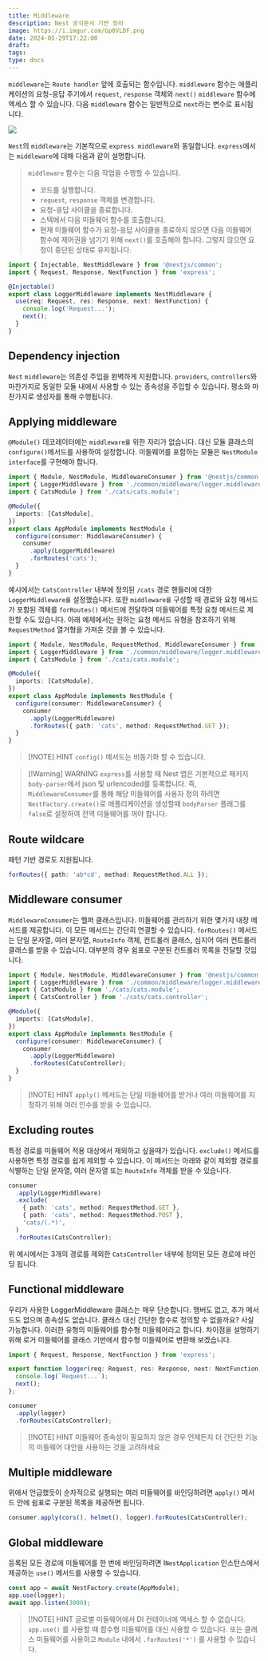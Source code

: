 ```yaml
---
title: Middleware
description: Nest 공식문서 기반 정리
image: https://i.imgur.com/Gp0VLDF.png
date: 2024-05-29T17:22:00
draft: 
tags: 
type: docs
---
```


`middleware`는 `Route handler` 앞에 호출되는 함수입니다. `middleware` 함수는 애플리케이션의 요청-응답 주기에서 `request`, `response` 객체와 `next()` `middleware` 함수에 엑세스 할 수 있습니다. 다음 `middleware` 함수는 일반적으로 `next`라는 변수로 표시됩니다.

![](https://i.imgur.com/LXGku0S.png)

`Nest`의 `middleware`는 기본적으로 `express middleware`와 동일합니다. `express`에서는 `middleware`에 대해 다음과 같이 설명합니다.

> `middleware` 함수는 다음 작업을 수행할 수 있습니다.
> 
> - 코드를 실행합니다.
> - `request`, `response` 객체를 변경합니다.
> - 요청-응답 사이클을 종료합니다.
> - 스텍에서 다음 미들웨어 함수를 호출합니다.
> - 현재 미들웨어 함수가 요청-응답 사이클을 종료하지 않으면 다음 미들웨어 함수에 제어권을 넘기기 위해 `next()`를 호출해야 합니다. 그렇지 않으면 요청이 중단된 상태로 유지됩니다.


```typescript
import { Injectable, NestMiddleware } from '@nestjs/common';
import { Request, Response, NextFunction } from 'express';

@Injectable()
export class LoggerMiddleware implements NestMiddleware {
  use(req: Request, res: Response, next: NextFunction) {
    console.log('Request...');
    next();
  }
}
```

## Dependency injection

`Nest` `middleware`는 의존성 주입을 완벽하게 지원합니다. `providers`, `controllers`와 마찬가지로 동일한 모듈 내에서 사용할 수 있는 종속성을 주입할 수 있습니다. 평소와 마찬가지로 생성자를 통해 수행됩니다.

## Applying middleware

`@Module()` 데코레이터에는 `middleware를` 위한 자리가 없습니다. 대신 모듈 클래스의 `configure()`메서드를 사용하여 설정합니다. 미들웨어를 포함하는 모듈은 `NestModule interface`를 구현해야 합니다. 

```typescript
import { Module, NestModule, MiddlewareConsumer } from '@nestjs/common';
import { LoggerMiddleware } from './common/middleware/logger.middleware';
import { CatsModule } from './cats/cats.module';

@Module({
  imports: [CatsModule],
})
export class AppModule implements NestModule {
  configure(consumer: MiddlewareConsumer) {
    consumer
      .apply(LoggerMiddleware)
      .forRoutes('cats');
  }
}
```


예시에서는 `CatsController` 내부에 정의된 `/cats` 경로 핸들러에 대한 `LoggerMiddleware를` 설정했습니다. 또한 `middleware를` 구성할 때 경로와 요청 메서드가 포함된 객체를 `forRoutes()` 메서드에 전달하여 미들웨어를 특정 요청 메서드로 제한할 수도 있습니다. 아래 예제에서는 원하는 요청 메서드 유형을 참조하기 위해 `RequestMethod` 열거형을 가져온 것을 볼 수 있습니다.

```typescript
import { Module, NestModule, RequestMethod, MiddlewareConsumer } from '@nestjs/common';
import { LoggerMiddleware } from './common/middleware/logger.middleware';
import { CatsModule } from './cats/cats.module';

@Module({
  imports: [CatsModule],
})
export class AppModule implements NestModule {
  configure(consumer: MiddlewareConsumer) {
    consumer
      .apply(LoggerMiddleware)
      .forRoutes({ path: 'cats', method: RequestMethod.GET });
  }
}
```


> [!NOTE] HINT
> `config()` 메서드는 비동기화 할 수 있습니다. 


> [!Warning] WARNING
> `express`를 사용할 때 Nest 앱은 기본적으로 패키지 `body-parser`에서 json 및 urlencoded를 등록합니다. 즉, `MiddlewareConsumer`를 통해 해당 미들웨어를 사용자 정의 하려면 `NestFactory.create()`로 애플리케이션을 생성할때 `bodyParser` 플래그를 `false`로 설정하여 전역 미들웨어를 꺼야 합니다.


## Route wildcare

패턴 기반 경로도 지원됩니다.

```typescript
forRoutes({ path: 'ab*cd', method: RequestMethod.ALL });
```


## Middleware consumer

`MiddlewareConsumer`는 헬퍼 클래스입니다. 미들웨어를 관리하기 위한 몇가지 내장 메서드를 제공합니다. 이 모든 메서드는 간단히 연결할 수 있습니다. `forRoutes()` 메서드는 단일 문자열, 여러 문자열, `RouteInfo` 객체, 컨트롤러 클래스, 심지어 여러 컨트롤러 클래스를 받을 수 있습니다. 대부분의 경우 쉼표로 구분된 컨트롤러 목록을 전달할 것입니다. 

```typescript
import { Module, NestModule, MiddlewareConsumer } from '@nestjs/common';
import { LoggerMiddleware } from './common/middleware/logger.middleware';
import { CatsModule } from './cats/cats.module';
import { CatsController } from './cats/cats.controller';

@Module({
  imports: [CatsModule],
})
export class AppModule implements NestModule {
  configure(consumer: MiddlewareConsumer) {
    consumer
      .apply(LoggerMiddleware)
      .forRoutes(CatsController);
  }
}
```




> [!NOTE] HINT
> `apply()` 메서드는 단일 미들웨어를 받거나 여러 미들웨어를 지정하기 위해 여러 인수를 받을 수 있습니다.
> 


## Excluding routes

특정 경로를 미들웨어 적용 대상에서 제외하고 싶을때가 있습니다. `exclude()` 메서드를 사용하면 특정 경로를 쉽게 제외할 수 있습니다. 이 메서드는 아래와 같이 제외할 경로를 식별하는 단일 문자열, 여러 문자열 또는 `RouteInfo` 객체를 받을 수 있습니다.

```typescript
consumer
  .apply(LoggerMiddleware)
  .exclude(
    { path: 'cats', method: RequestMethod.GET },
    { path: 'cats', method: RequestMethod.POST },
    'cats/(.*)',
  )
  .forRoutes(CatsController);
```

위 예시에서는 3개의 경로를 제외한 `CatsController` 내부에 정의된 모든 경로에 바인딩 됩니다.


## Functional middleware

우리가 사용한 LoggerMiddleware 클래스는 매우 단순합니다. 맴버도 없고, 추가 메서드도 없으며 종속성도 없습니다. 클래스 대신 간단한 함수로 정의할 수 없을까요? 사실 가능합니다. 이러한 유형의 미들웨어를 함수형 미들웨어라고 합니다. 차이점을 설명하기 위해 로거 미들웨어를 클래스 기반에서 함수형 미들웨어로 변환해 보겠습니다.

```typescript
import { Request, Response, NextFunction } from 'express';

export function logger(req: Request, res: Response, next: NextFunction) {
  console.log(`Request...`);
  next();
};
```

```typescript
consumer
  .apply(logger)
  .forRoutes(CatsController);
```



> [!NOTE] HINT
> 미들웨어 종속성이 필요하지 않은 경우 언제든지 더 간단한 기능의 미들웨어 대안을 사용하는 것을 고려하세요


## Multiple middleware

위에서 언급했듯이 순차적으로 실행되는 여러 미들웨어를 바인딩하려면 `apply()` 메서드 안에 쉼표로 구분된 목록을 제공하면 됩니다.

```typescript
consumer.apply(cors(), helmet(), logger).forRoutes(CatsController);
```


## Global middleware

등록된 모든 경로에 미들웨어를 한 번에 바인딩하려면 I`NestApplication` 인스턴스에서 제공하는 `use()` 메서드를 사용할 수 있습니다.

```typescript
const app = await NestFactory.create(AppModule);
app.use(logger);
await app.listen(3000);
```




> [!NOTE] HINT
> 글로벌 미들웨어에서 DI 컨테이너에 액세스 할 수 없습니다. `app.use()` 를 사용할 때 함수형 미들웨어를 대신 사용할 수 있습니다. 또는 클래스 미들웨어를 사용하고 `Module` 내에서 `.forRoutes('*')` 를 사용할 수 있습니다.




